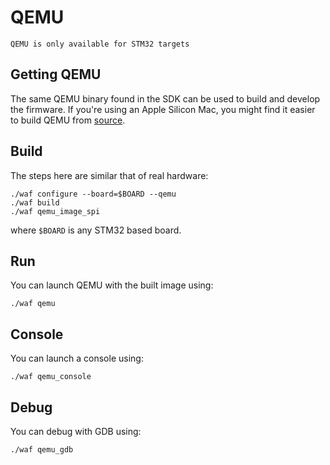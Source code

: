 # QEMU

```{important}
QEMU is only available for STM32 targets
```

## Getting QEMU

The same QEMU binary found in the SDK can be used to build and develop the firmware.
If you're using an Apple Silicon Mac, you might find it easier to build QEMU from [source](https://github.com/pebble-dev/qemu).

## Build

The steps here are similar that of real hardware:

```shell
./waf configure --board=$BOARD --qemu
./waf build
./waf qemu_image_spi
```

where `$BOARD` is any STM32 based board.

## Run

You can launch QEMU with the built image using:

```shell
./waf qemu
```

## Console

You can launch a console using:

```shell
./waf qemu_console
```

## Debug

You can debug with GDB using:

```shell
./waf qemu_gdb
```
